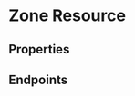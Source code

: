 # Zone Resource

## Properties

<ResourceProperties :resource="'zone'" :lang="'en'"/>

## Endpoints

[//]: <> (GET ENDPOINT)
<ResourceEndpoint :resource="'zone'" :endpoint="'get'" :lang="'en'">

<template v-slot:responseJSON>

<<< @/docs/fixtures/api/zone/response/json/get_id.json

</template>

<template v-slot:responseXML>

<<< @/docs/fixtures/api/zone/response/xml/get_id.xml

</template>

</ResourceEndpoint>

[//]: <> (GETCOLLECTION ENDPOINT)
<ResourceEndpoint :resource="'zone'" :endpoint="'getCollection'" :lang="'en'">

<template v-slot:responseJSON>

<<< @/docs/fixtures/api/zone/response/json/get_page.json

</template>

<template v-slot:responseXML>

<<< @/docs/fixtures/api/zone/response/xml/get_page.xml

</template>

</ResourceEndpoint>

